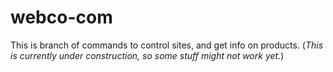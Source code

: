# webco-com
This is branch of commands to control sites, and get info on products.
(*This is currently under construction, so some stuff might not work yet.*)
